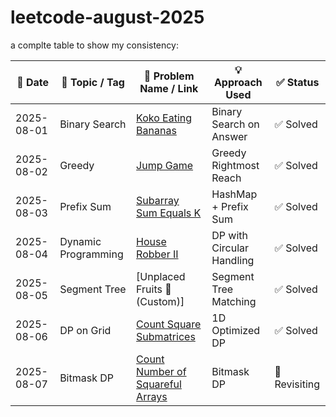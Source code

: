 ﻿# leetcode-august-2025



a complte table to show my consistency:

| 📆 Date    | 🧠 Topic / Tag      | 🧩 Problem Name / Link                                                                            | 💡 Approach Used          | ✅ Status      |
| ---------- | ------------------- | ------------------------------------------------------------------------------------------------- | ------------------------- | ------------- |
| 2025-08-01 | Binary Search       | [Koko Eating Bananas](https://leetcode.com/problems/koko-eating-bananas/)                         | Binary Search on Answer   | ✅ Solved      |
| 2025-08-02 | Greedy              | [Jump Game](https://leetcode.com/problems/jump-game/)                                             | Greedy Rightmost Reach    | ✅ Solved      |
| 2025-08-03 | Prefix Sum          | [Subarray Sum Equals K](https://leetcode.com/problems/subarray-sum-equals-k/)                     | HashMap + Prefix Sum      | ✅ Solved      |
| 2025-08-04 | Dynamic Programming | [House Robber II](https://leetcode.com/problems/house-robber-ii/)                                 | DP with Circular Handling | ✅ Solved      |
| 2025-08-05 | Segment Tree        | \[Unplaced Fruits 🧪 (Custom)]                                                                    | Segment Tree Matching     | ✅ Solved      |
| 2025-08-06 | DP on Grid          | [Count Square Submatrices](https://leetcode.com/problems/count-square-submatrices-with-all-ones/) | 1D Optimized DP           | ✅ Solved      |
| 2025-08-07 | Bitmask DP          | [Count Number of Squareful Arrays](https://leetcode.com/problems/squareful-arrays/)               | Bitmask DP                | 🔁 Revisiting |


